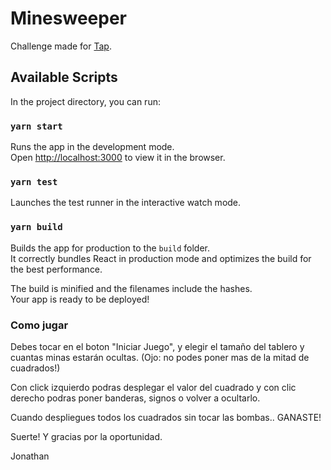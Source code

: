# Minesweeper

Challenge made for [Tap](https://auntap.com/).

## Available Scripts

In the project directory, you can run:

### `yarn start`

Runs the app in the development mode.\
Open [http://localhost:3000](http://localhost:3000) to view it in the browser.

### `yarn test`

Launches the test runner in the interactive watch mode.

### `yarn build`

Builds the app for production to the `build` folder.\
It correctly bundles React in production mode and optimizes the build for the best performance.

The build is minified and the filenames include the hashes.\
Your app is ready to be deployed!

### Como jugar

Debes tocar en el boton "Iniciar Juego", y elegir el tamaño del tablero y cuantas minas estarán ocultas. (Ojo: no podes poner mas de la mitad de cuadrados!)

Con click izquierdo podras desplegar el valor del cuadrado y con clic derecho podras poner banderas, signos o volver a ocultarlo.

Cuando despliegues todos los cuadrados sin tocar las bombas.. GANASTE!

Suerte! Y gracias por la oportunidad.

Jonathan
